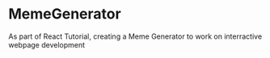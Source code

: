 # MemeGenerator

As part of React Tutorial, creating a Meme Generator to work on interractive webpage development
